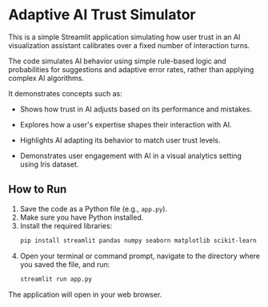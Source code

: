 # Adaptive AI Trust Simulator  

This is a simple Streamlit application simulating how user trust in an AI visualization assistant calibrates over a fixed number of interaction turns.

The code simulates AI behavior using simple rule-based logic and probabilities for suggestions and adaptive error rates, rather than applying complex AI algorithms.

It demonstrates concepts such as:
- Shows how trust in AI adjusts based on its performance and mistakes.
- Explores how a user's expertise shapes their interaction with AI.

- Highlights AI adapting its behavior to match user trust levels.
- Demonstrates user engagement with AI in a visual analytics setting using Iris dataset.

## How to Run

1.  Save the code as a Python file (e.g., `app.py`).
2.  Make sure you have Python installed.
3.  Install the required libraries:
    ```bash
    pip install streamlit pandas numpy seaborn matplotlib scikit-learn
    ```
4.  Open your terminal or command prompt, navigate to the directory where you saved the file, and run:
    ```bash
    streamlit run app.py
    ```

The application will open in your web browser.